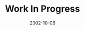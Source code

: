 ---
layout: message
category: message
series: "The Art of Growth"
title: "Work In Progress"
date: 2002-10-06
audio-description: "There is an art to growth. Learn to grow up and not just old."
audio: "http://s3.amazonaws.com/crossroadsaudiomessages/Work In Progress.mp3"
audio-title: "Work In Progress"
audio-duration: "41:31"
---